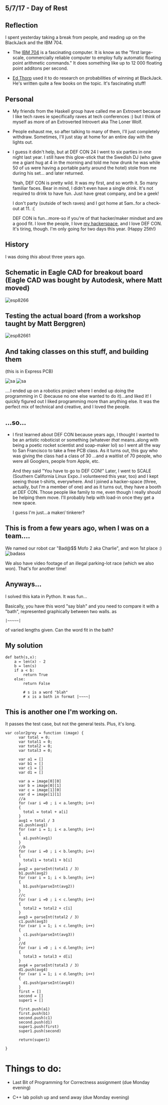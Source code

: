 ## 5/7/17 - Day of Rest

## Reflection

I spent yesterday taking a break from people, and reading up on the BlackJack and the IBM 704.

- The [IBM 704](https://www-03.ibm.com/ibm/history/exhibits/mainframe/mainframe_PP704.html) is a fascinating computer.
  It is know as the "first large-scale, commercially reliable computer to 
  employ fully automatic floating point arithmetic commands."
  It does something like up to 12 000 floating point additons per second.
  
- [Ed Thorp](https://en.wikipedia.org/wiki/Edward_O._Thorp) used it to do research on probabilities of winning at BlackJack.
  He's written quite a few books on the topic. It's fascinating stuff!

## Personal 

- My friends from the Haskell group have called me an Extrovert because I like tech raves
  ie specifically raves at tech conferences :) 
  but I think of myself as more of an Extroverted Introvert aka The Loner Wolf. 
  
- People exhaust me, so after talking to many of them, I'll just completely withdraw.
  Sometimes, I'll just stay at home for an entire day with the lights out. 
  
 - I guess it didn't help, but at DEF CON 24 I went to six parties in one night last year.
   I still have this glow-stick that the Swedish DJ (who gave me a giant hug at 4
   in the morning and told me how drunk he was while 50 of us were 
   having a portable party around the hotel) stole from me during his set...
   and later returned.
   
   Yeah, DEF CON is pretty wild. It was my first, and so worth it.
   So many familiar faces. Bear in mind, I didn't even have a single drink.
   It's not required to drink to have fun. Just have great company, and be a geek!
   
   I don't party (outside of tech raves) and I got home at 5am..for a check-out at 11.
   :(
   
   DEF CON is fun...more-so if you're of that hacker/maker mindset and are a good fit. 
   I love the people, I love [my hackerspace](http://032.la/), and I love DEF CON.
   It's tiring, though. I'm only going for two days this year. (Happy 25th!)
   
## History
   
   I was doing *this* about three years ago. 
   
## Schematic in Eagle CAD for breakout board (Eagle CAD was bought by Autodesk, where Matt moved) 

   ![esp8266](/images/esp8266.png)
   
## Testing the actual board (from a workshop taught by Matt Berggren)
    
   ![esp82661](/images/esp82661.png)
    
## And taking classes on this stuff, and building them 
   (this is in Express PCB)

   ![sa](/images/sa.png)
   ![sa](/images/sa1.png)
   
....I ended up on a robotics project where I ended up doing the programming in C
    (because no one else wanted to do it)...and liked it!
    I quickly figured out I liked programming more than anything else.
    It was the perfect mix of technical and creative, and I loved the people.
 
## ...so...
   
-  I first learned about DEF CON because years ago, I thought I wanted to be an
   artistic roboticist or something
   (whatever *that* means..along with being a poetic rocket scientist and soap-maker lol)
   so I went all the way to San Francisco to take a free PCB class.
   As it turns out, this guy who was giving the class had a class of 30
   ...and a waitlist of 70 people, who were all Googlers, people from Apple, etc.
   
   And they said "You have to go to DEF CON!"
   Later, I went to SCALE (Southern California Linux Expo..I volunteered this year, too)
   and I kept seeing those t-shirts, everywhere.
   And I joined a hacker-space (three, actually, but I'm a member of one)
   and as it turns out, they have a booth at DEF CON. 
   Those people like family to me, even though I really should be helping them move. 
   I'll probably help with load-in once they get a new space.
 
   I guess I'm just...a maker/ tinkerer?
## This is from a few years ago, when I was on a team....

   We named our robot car "Bad@$$ Mofo 2 aka Charlie", and won 1st place :)
   ![badass](/images/badass.png)
   
   We also have video footage of an illegal parking-lot race (which we also won).
   That's for another time!

## Anyways...

I solved this kata in Python. 
It was fun...
  
Basically, you have this word "say blah"
and you need to compare it with a "bath",
represented graphically between two walls.
as 
```
|~~~~~| 
```
of varied lengths given.
Can the word fit in the bath?

## My solution

```
def bath(s,x):
    a = len(x) - 2
    b = len(s) 
    if a < b:
        return True
    else:
        return False
		
		# s is a word "blah"
		# x is a bath in format |~~~~|
```

## This is another one I'm working on.

It passes the test case, but not the general tests. Plus, it's long.

```
var color2grey = function (image) {
      var total = 0;
      var total1 = 0;
      var total2 = 0;
      var total3 = 0;
      
      var a1 = []
      var b1 = []
      var c1 = []
      var d1 = []
      
      var a = image[0][0]
      var b = image[0][1]
      var c = image[1][0]
      var d = image[1][1]
      //a
      for (var i =0 ; i < a.length; i++)
      {
        total = total + a[i]
      }
      avg1 = total / 3
      a1.push(avg1)
      for (var i = 1; i < a.length; i++)
      {
        a1.push(avg1)
      }
      //b
      for (var i =0 ; i < b.length; i++)
      {
        total1 = total1 + b[i]
      }
      avg2 = parseInt(total1 / 3)
      b1.push(avg2)
      for (var i = 1; i < b.length; i++)
      {
        b1.push(parseInt(avg2))
      }
      //c 
      for (var i =0 ; i < c.length; i++)
      {
        total2 = total2 + c[i]
      }
      avg3 = parseInt(total2 / 3)
      c1.push(avg3)
      for (var i = 1; i < c.length; i++)
      {
        c1.push(parseInt(avg3))
      }
      //d
      for (var i =0 ; i < d.length; i++)
      {
        total3 = total3 + d[i]
      }
      avg4 = parseInt(total3 / 3)
      d1.push(avg4)
      for (var i = 1; i < d.length; i++)
      {
        d1.push(parseInt(avg4))
      }
      first = []
      second = []
      super1 = []
      
      first.push(a1)
      first.push(b1)
      second.push(c1)
      second.push(d1)
      super1.push(first)
      super1.push(second)
      
      return(super1)
      
}
```
# Things to do:

- Last Bit of Programming for Correctness assignment (due Monday evening)

- C++ lab polish up and send away (due Monday evening)
